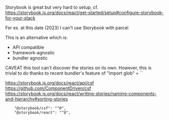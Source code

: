 
Storybook is great but very hard to setup, cf. https://storybook.js.org/docs/react/get-started/setup#configure-storybook-for-your-stack

Fer ex. at this date (2023) I can't use Storybook with parcel

This is an alternative which is:
- API compatible
- framework-agnostic
- bundler agnostic

CAVEAT this tool can't discover the stories on its own.
However, this is trivial to do thanks to recent bundler's feature of "import glob" = ``


https://storybook.js.org/docs/react/api/csf
https://github.com/ComponentDriven/csf
https://storybook.js.org/docs/react/writing-stories/naming-components-and-hierarchy#sorting-stories


		"@storybook/csf": "^0",
		"@storybook/react": "^8",
